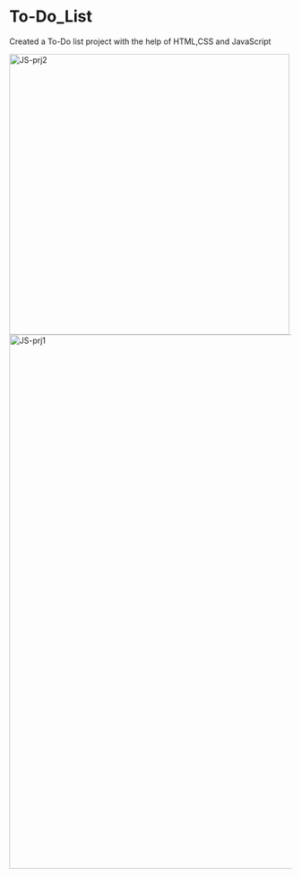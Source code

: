 # To-Do_List
Created a To-Do list project with the help of HTML,CSS and JavaScript

<img width="500" alt="JS-prj2" src="https://github.com/sandhya0831/To-Do_List/assets/134601623/61b54bde-e1f0-49c0-9757-9249060a111f">
<img width="952" alt="JS-prj1" src="https://github.com/sandhya0831/To-Do_List/assets/134601623/b2978342-6df6-4abe-9916-5e0b00ba4f02">
